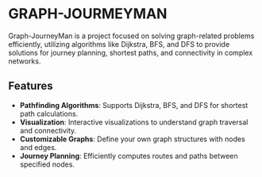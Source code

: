 # GRAPH-JOURMEYMAN


Graph-JourneyMan is a project focused on solving graph-related problems efficiently, utilizing algorithms like Dijkstra, BFS, and DFS to provide solutions for journey planning, shortest paths, and connectivity in complex networks.

## Features

- **Pathfinding Algorithms**: Supports Dijkstra, BFS, and DFS for shortest path calculations.
- **Visualization**: Interactive visualizations to understand graph traversal and connectivity.
- **Customizable Graphs**: Define your own graph structures with nodes and edges.
- **Journey Planning**: Efficiently computes routes and paths between specified nodes.


